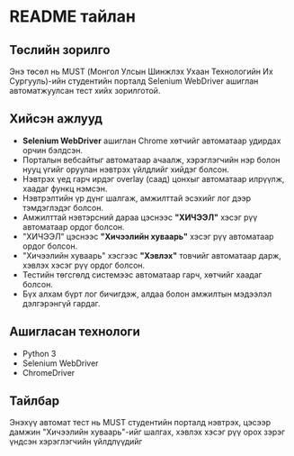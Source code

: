 # README тайлан

## Төслийн зорилго
Энэ төсөл нь MUST (Монгол Улсын Шинжлэх Ухаан Технологийн Их Сургууль)-ийн студентийн порталд Selenium WebDriver ашиглан автоматжуулсан тест хийх зорилготой.

## Хийсэн ажлууд

- **Selenium WebDriver** ашиглан Chrome хөтчийг автоматаар удирдах орчин бэлдсэн.
- Порталын вебсайтыг автоматаар ачаалж, хэрэглэгчийн нэр болон нууц үгийг оруулан нэвтрэх үйлдлийг хийдэг болсон.
- Нэвтрэх үед гарч ирдэг overlay (саад) цонхыг автоматаар илрүүлж, хаадаг функц нэмсэн.
- Нэвтрэлтийн үр дүнг шалгаж, амжилттай эсэхийг лог дээр тэмдэглэдэг болсон.
- Амжилттай нэвтэрсний дараа цэснээс **"ХИЧЭЭЛ"** хэсэг рүү автоматаар ордог болсон.
- "ХИЧЭЭЛ" цэснээс **"Хичээлийн хуваарь"** хэсэг рүү автоматаар ордог болсон.
- "Хичээлийн хуваарь" хэсгээс **"Хэвлэх"** товчийг автоматаар дарж, хэвлэх хэсэг рүү ордог болсон.
- Тестийн төгсгөлд системээс автоматаар гарч, хөтчийг хаадаг болсон.
- Бүх алхам бүрт лог бичигдэж, алдаа болон амжилтын мэдээлэл дэлгэрэнгүй гардаг.

## Ашигласан технологи
- Python 3
- Selenium WebDriver
- ChromeDriver

## Тайлбар
Энэхүү автомат тест нь MUST студентийн порталд нэвтрэх, цэсээр дамжин "Хичээлийн хуваарь"-ийг шалгах, хэвлэх хэсэг рүү орох зэрэг үндсэн хэрэглэгчийн үйлдлүүдийг